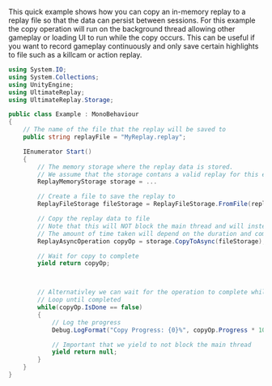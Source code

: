 
This quick example shows how you can copy an in-memory replay to a replay file so that the data can persist between sessions.
For this example the copy operation will run on the background thread allowing other gameplay or loading UI to run while the copy occurs.
This can be useful if you want to record gameplay continuously and only save certain highlights to file such as a killcam or action replay.

```cs
using System.IO;
using System.Collections;
using UnityEngine;
using UltimateReplay;
using UltimateReplay.Storage;

public class Example : MonoBehaviour
{
    // The name of the file that the replay will be saved to
	public string replayFile = "MyReplay.replay";

    IEnumerator Start()
    {
        // The memory storage where the replay data is stored.
        // We assume that the storage contans a valid replay for this example
        ReplayMemoryStorage storage = ...

        // Create a file to save the replay to
        ReplayFileStorage fileStorage = ReplayFileStorage.FromFile(replayFile);

        // Copy the replay data to file
        // Note that this will NOT block the main thread and will instead run on a background thread. 
        // The amount of time taken will depend on the duration and complexity (Number of recorded objects) of the recording.
        ReplayAsyncOperation copyOp = storage.CopyToAsync(fileStorage);

        // Wait for copy to complete
        yield return copyOp;



        // Alternativley we can wait for the operation to complete while getting progress updates
        // Loop until completed
        while(copyOp.IsDone == false)
        {
            // Log the progress
            Debug.LogFormat("Copy Progress: {0}%", copyOp.Progress * 100);

            // Important that we yield to not block the main thread
            yield return null;
        }
    }
}